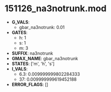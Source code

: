 # 151126_na3notrunk.mod

- **G_VALS**:
  - gbar_na3notrunk: 0.01
- **GATES**:
  - h: 1
  - s: 1
  - m: 3
- **SUFFIX**: na3notrunk
- **GMAX_NAME**: gbar_na3notrunk
- **STATES**: ['m', 'h', 's']
- **I_VALS**:
  - 6.3: 0.009999999802284333
  - 37: 0.009999999619452188
- **ERROR_FLAGS**: []
